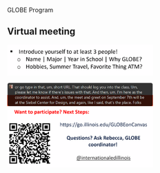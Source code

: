 GLOBE Program

## Virtual meeting

<img src="./assets/image-20250824191122858.png" alt="image-20250824191122858" style="zoom:33%;" />

<img src="./assets/image-20250824193832520.png" alt="image-20250824193832520" style="zoom:33%;" /><img src="./assets/image-20250824193908639.png" alt="image-20250824193908639" style="zoom:33%;" />